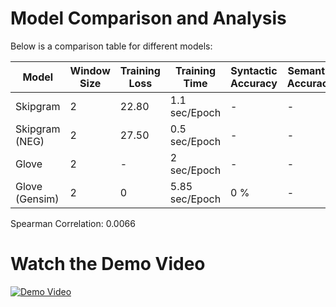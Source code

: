 # Model Comparison and Analysis

Below is a comparison table for different models:

| Model              | Window Size | Training Loss | Training Time | Syntactic Accuracy | Semantic Accuracy |
|---------------------|-------------|---------------|---------------|---------------------|-------------------|
| Skipgram           | 2          | 22.80             | 1.1 sec/Epoch             | -                   | -                 |
| Skipgram (NEG)     | 2           | 27.50            | 0.5 sec/Epoch            | -                   | -                 |
| Glove              | 2           | -             | 2 sec/Epoch             | -                   | -                 |
| Glove (Gensim)     | 2          | 0            | 5.85 sec/Epoch            | 0 %                  | -                 |


Spearman Correlation: 0.0066


# Watch the Demo Video

[![Demo Video](https://img.youtube.com/vi/MAXzKVUOZvU/maxresdefault.jpg)](https://www.youtube.com/watch?v=MAXzKVUOZvU)
